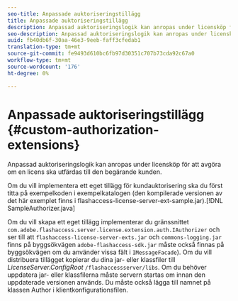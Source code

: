 ```yaml
---
seo-title: Anpassade auktoriseringstillägg
title: Anpassade auktoriseringstillägg
description: Anpassad auktoriseringslogik kan anropas under licensköp för att avgöra om en licens ska utfärdas till den begärande kunden.
seo-description: Anpassad auktoriseringslogik kan anropas under licensköp för att avgöra om en licens ska utfärdas till den begärande kunden.
uuid: fb40db6f-30aa-46e3-9eeb-faff3cfedab1
translation-type: tm+mt
source-git-commit: fe9493d610bc6fb97d30351c707b73cda92c67a0
workflow-type: tm+mt
source-wordcount: '176'
ht-degree: 0%

---
```



# Anpassade auktoriseringstillägg {#custom-authorization-extensions}

Anpassad auktoriseringslogik kan anropas under licensköp för att avgöra om en licens ska utfärdas till den begärande kunden.

Om du vill implementera ett eget tillägg för kundauktorisering ska du först titta på exempelkoden i exempelkatalogen (den kompilerade versionen av det här exemplet finns i flashaccess-license-server-ext-sample.jar).[!DNL SampleAuthorizer.java]

Om du vill skapa ett eget tillägg implementerar du gränssnittet `com.adobe.flashaccess.server.license.extension.auth.IAuthorizer` och ser till att `flashaccess-license-server-exts.jar` och `commons-logging.jar` finns på byggsökvägen `adobe-flashaccess-sdk.jar` måste också finnas på byggsökvägen om du använder vissa fält i `IMessageFacade`). Om du vill distribuera tillägget kopierar du dina jar- eller klassfiler till *LicenseServer.ConfigRoot* `/flashaccessserver/libs`. Om du behöver uppdatera jar- eller klassfilerna måste servern startas om innan den uppdaterade versionen används. Du måste också lägga till namnet på klassen Author i klientkonfigurationsfilen.
